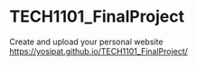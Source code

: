 # TECH1101_FinalProject
Create and upload your personal website
https://yosipat.github.io/TECH1101_FinalProject/

